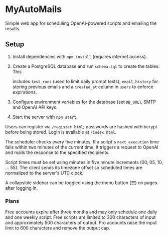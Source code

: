 # MyAutoMails

Simple web app for scheduling OpenAI-powered scripts and emailing the results.

## Setup
1. Install dependencies with `npm install` (requires internet access).
2. Create a PostgreSQL database and run `schema.sql` to create the tables. This

   includes `test_runs` (used to limit daily prompt tests), `email_history`
   for storing previous emails and a `created_at` column in `users` to enforce
   expirations.

3. Configure environment variables for the database (set `DB_URL`), SMTP and OpenAI API keys.
4. Start the server with `npm start`.

Users can register via `/register.html`; passwords are hashed with bcrypt before being stored. Login is available at `/index.html`.

The scheduler checks every five minutes. If a script's `next_execution` time falls within two minutes of the current time, it triggers a request to OpenAI and mails the response to the specified recipients.

Script times must be set using minutes in five minute increments (00, 05, 10, ... 55).
The client sends its timezone offset so scheduled times are normalized to the server's UTC clock.

A collapsible sidebar can be toggled using the menu button (☰) on pages after logging in.


### Plans
Free accounts expire after three months and may only schedule one daily and one
weekly script. Free scripts are limited to 300 characters of input and
approximately 500 characters of output. Pro accounts raise the input limit to
600 characters and remove the output cap.


